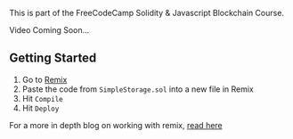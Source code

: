 This is part of the FreeCodeCamp Solidity & Javascript Blockchain Course.

Video Coming Soon...

## Getting Started

1. Go to [Remix](https://remix.ethereum.org/)
2. Paste the code from `SimpleStorage.sol` into a new file in Remix
3. Hit `Compile` 
4. Hit `Deploy` 


For a more in depth blog on working with remix, [read here](https://docs.chain.link/docs/deploy-your-first-contract/)